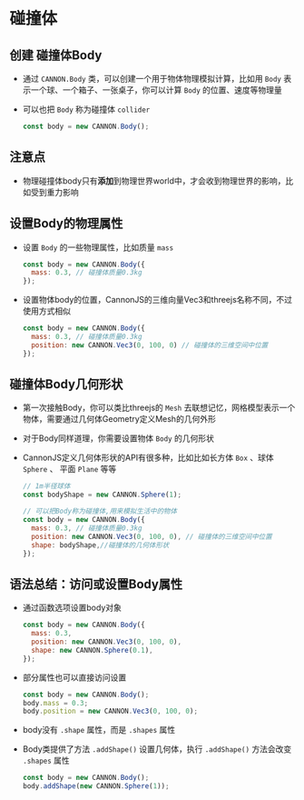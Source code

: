 # 碰撞体

## 创建 碰撞体Body

+ 通过 `CANNON.Body` 类，可以创建一个用于物体物理模拟计算，比如用 `Body` 表示一个球、一个箱子、一张桌子，你可以计算 `Body` 的位置、速度等物理量

+ 可以也把 `Body` 称为碰撞体 `collider`

  ```js
  const body = new CANNON.Body();
  ```

## 注意点

+ 物理碰撞体body只有**添加**到物理世界world中，才会收到物理世界的影响，比如受到重力影响


## 设置Body的物理属性

+ 设置 `Body` 的一些物理属性，比如质量 `mass`

  ```js
  const body = new CANNON.Body({
    mass: 0.3, // 碰撞体质量0.3kg
  });
  ```

+ 设置物体body的位置，CannonJS的三维向量Vec3和threejs名称不同，不过使用方式相似

  ```js
  const body = new CANNON.Body({
    mass: 0.3, // 碰撞体质量0.3kg
    position: new CANNON.Vec3(0, 100, 0) // 碰撞体的三维空间中位置
  });
  ```

## 碰撞体Body几何形状

+ 第一次接触Body，你可以类比threejs的 `Mesh` 去联想记忆，网格模型表示一个物体，需要通过几何体Geometry定义Mesh的几何外形
+ 对于Body同样道理，你需要设置物体 `Body` 的几何形状

+ CannonJS定义几何体形状的API有很多种，比如比如长方体 `Box` 、球体 `Sphere` 、 平面 `Plane` 等等

  ```js
  // 1m半径球体
  const bodyShape = new CANNON.Sphere(1);

  // 可以把Body称为碰撞体,用来模拟生活中的物体
  const body = new CANNON.Body({
    mass: 0.3, // 碰撞体质量0.3kg
    position: new CANNON.Vec3(0, 100, 0), // 碰撞体的三维空间中位置
    shape: bodyShape,//碰撞体的几何体形状
  });
  ```

## 语法总结：访问或设置Body属性

+ 通过函数选项设置body对象

  ```js
  const body = new CANNON.Body({
    mass: 0.3,
    position: new CANNON.Vec3(0, 100, 0),
    shape: new CANNON.Sphere(0.1),
  });
  ```

+ 部分属性也可以直接访问设置

  ```js
  const body = new CANNON.Body();
  body.mass = 0.3;
  body.position = new CANNON.Vec3(0, 100, 0);
  ```

+ body没有 `.shape` 属性，而是 `.shapes` 属性
+ Body类提供了方法 `.addShape()` 设置几何体，执行 `.addShape()` 方法会改变 `.shapes` 属性

  ```js
  const body = new CANNON.Body();
  body.addShape(new CANNON.Sphere(1));
  ```
